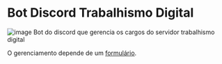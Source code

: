 # Bot Discord Trabalhismo Digital
![image](https://user-images.githubusercontent.com/81885777/113494306-6dfda000-94bd-11eb-882c-ec16ff3c4b18.png)
Bot do discord que gerencia os cargos do servidor trabalhismo digital

O gerenciamento depende de um [formulário](https://github.com/PDT-Digital/Formulario-Trabalhismo-Digital).
